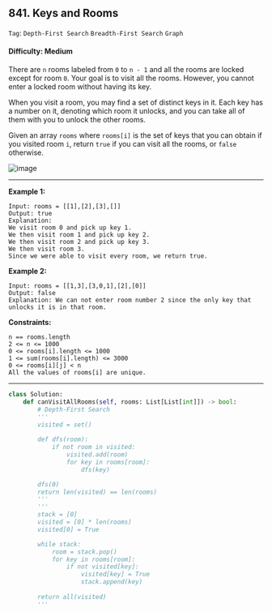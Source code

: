 ## 841. Keys and Rooms

```Tag```: ```Depth-First Search``` ```Breadth-First Search``` ```Graph```

#### Difficulty: Medium

There are ```n``` rooms labeled from ```0``` to ```n - 1``` and all the rooms are locked except for room ```0```. Your goal is to visit all the rooms. However, you cannot enter a locked room without having its key.

When you visit a room, you may find a set of distinct keys in it. Each key has a number on it, denoting which room it unlocks, and you can take all of them with you to unlock the other rooms.

Given an array ```rooms``` where ```rooms[i]``` is the set of keys that you can obtain if you visited room ```i```, return ```true``` if you can visit all the rooms, or ```false``` otherwise.

![image](https://user-images.githubusercontent.com/35042430/209421209-ae030815-91f3-4c4a-9155-cdfa715c0679.png)

---

__Example 1:__
```
Input: rooms = [[1],[2],[3],[]]
Output: true
Explanation: 
We visit room 0 and pick up key 1.
We then visit room 1 and pick up key 2.
We then visit room 2 and pick up key 3.
We then visit room 3.
Since we were able to visit every room, we return true.
```

__Example 2:__
```
Input: rooms = [[1,3],[3,0,1],[2],[0]]
Output: false
Explanation: We can not enter room number 2 since the only key that unlocks it is in that room.
```

__Constraints:__
```
n == rooms.length
2 <= n <= 1000
0 <= rooms[i].length <= 1000
1 <= sum(rooms[i].length) <= 3000
0 <= rooms[i][j] < n
All the values of rooms[i] are unique.
```

---

```Python
class Solution:
    def canVisitAllRooms(self, rooms: List[List[int]]) -> bool:
        # Depth-First Search
        '''
        visited = set()
        
        def dfs(room):
            if not room in visited:
                visited.add(room)
                for key in rooms[room]:
                    dfs(key)

        dfs(0)
        return len(visited) == len(rooms)
        '''
        '''
        stack = [0]
        visited = [0] * len(rooms)
        visited[0] = True

        while stack:
            room = stack.pop()
            for key in rooms[room]:
                if not visited[key]:
                    visited[key] = True
                    stack.append(key)
        
        return all(visited)
        '''     
```
